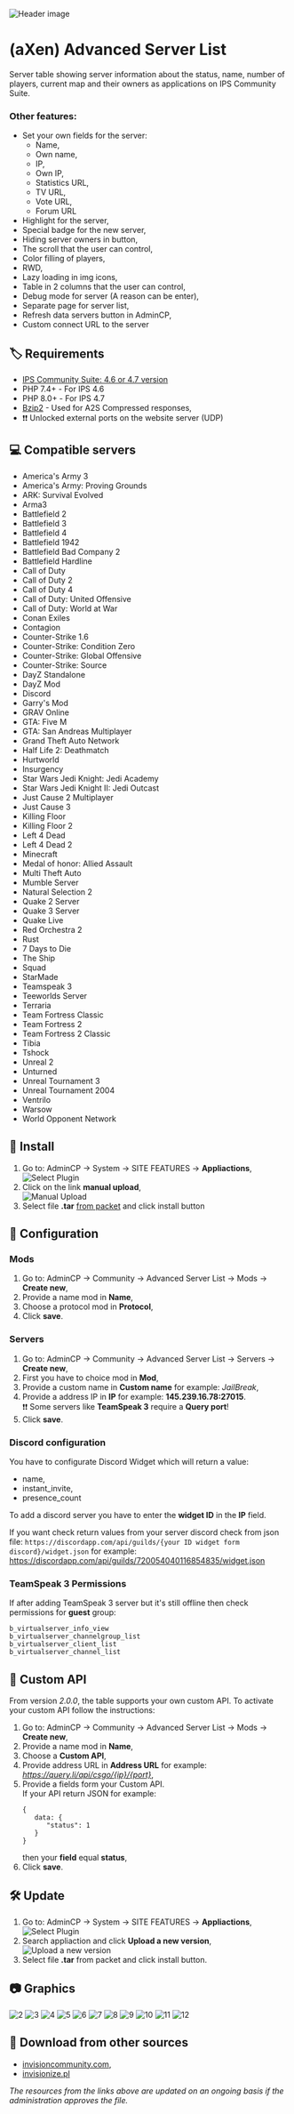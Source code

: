 ![Header image](https://files.axendev.net/projects/ips/applications/serverlist/1.png)

# (aXen) Advanced Server List

Server table showing server information about the status, name, number of players, current map and their owners as applications on IPS Community Suite.

### Other features:

- Set your own fields for the server:
  - Name,
  - Own name,
  - IP,
  - Own IP,
  - Statistics URL,
  - TV URL,
  - Vote URL,
  - Forum URL
- Highlight for the server,
- Special badge for the new server,
- Hiding server owners in button,
- The scroll that the user can control,
- Color filling of players,
- RWD,
- Lazy loading in img icons,
- Table in 2 columns that the user can control,
- Debug mode for server (A reason can be enter),
- Separate page for server list,
- Refresh data servers button in AdminCP,
- Custom connect URL to the server

## 🏷️ Requirements

- [IPS Community Suite: 4.6 or 4.7 version](https://invisioncommunity.com/)
- PHP 7.4+ - For IPS 4.6
- PHP 8.0+ - For IPS 4.7
- [Bzip2](https://www.php.net/manual/en/book.bzip2.php) - Used for A2S Compressed responses,
- ❗❗ Unlocked external ports on the website server (UDP)

## 💻 Compatible servers

- America's Army 3
- America's Army: Proving Grounds
- ARK: Survival Evolved
- Arma3
- Battlefield 2
- Battlefield 3
- Battlefield 4
- Battlefield 1942
- Battlefield Bad Company 2
- Battlefield Hardline
- Call of Duty
- Call of Duty 2
- Call of Duty 4
- Call of Duty: United Offensive
- Call of Duty: World at War
- Conan Exiles
- Contagion
- Counter-Strike 1.6
- Counter-Strike: Condition Zero
- Counter-Strike: Global Offensive
- Counter-Strike: Source
- DayZ Standalone
- DayZ Mod
- Discord
- Garry's Mod
- GRAV Online
- GTA: Five M
- GTA: San Andreas Multiplayer
- Grand Theft Auto Network
- Half Life 2: Deathmatch
- Hurtworld
- Insurgency
- Star Wars Jedi Knight: Jedi Academy
- Star Wars Jedi Knight II: Jedi Outcast
- Just Cause 2 Multiplayer
- Just Cause 3
- Killing Floor
- Killing Floor 2
- Left 4 Dead
- Left 4 Dead 2
- Minecraft
- Medal of honor: Allied Assault
- Multi Theft Auto
- Mumble Server
- Natural Selection 2
- Quake 2 Server
- Quake 3 Server
- Quake Live
- Red Orchestra 2
- Rust
- 7 Days to Die
- The Ship
- Squad
- StarMade
- Teamspeak 3
- Teeworlds Server
- Terraria
- Team Fortress Classic
- Team Fortress 2
- Team Fortress 2 Classic
- Tibia
- Tshock
- Unreal 2
- Unturned
- Unreal Tournament 3
- Unreal Tournament 2004
- Ventrilo
- Warsow
- World Opponent Network

## 🧰 Install

1. Go to: AdminCP -> System -> SITE FEATURES -> **Appliactions**,  
   ![Select Plugin](https://files.axendev.net/github/app/admincp_select.png)
2. Click on the link **manual upload**,  
   ![Manual Upload](https://files.axendev.net/github/app/manual_upload.png)
3. Select file **.tar** [from packet](https://github.com/aXenDeveloper/ips-app-advanced-serverlist/releases) and click install button

## 🔨 Configuration

### Mods

1. Go to: AdminCP -> Community -> Advanced Server List -> Mods -> **Create new**,
2. Provide a name mod in **Name**,
3. Choose a protocol mod in **Protocol**,
4. Click **save**.

### Servers

1. Go to: AdminCP -> Community -> Advanced Server List -> Servers -> **Create new**,
2. First you have to choice mod in **Mod**,
3. Provide a custom name in **Custom name** for example: _JailBreak_,
4. Provide a address IP in **IP** for example: **145.239.16.78:27015**.  
   ❗❗ Some servers like **TeamSpeak 3** require a **Query port**!
5. Click **save**.

### Discord configuration

You have to configurate Discord Widget which will return a value:

- name,
- instant_invite,
- presence_count

To add a discord server you have to enter the **widget ID** in the **IP** field.

If you want check return values from your server discord check from json file: `https://discordapp.com/api/guilds/{your ID widget form discord}/widget.json` for example: https://discordapp.com/api/guilds/720054040116854835/widget.json

### TeamSpeak 3 Permissions

If after adding TeamSpeak 3 server but it's still offline then check permissions for **guest** group:

```
b_virtualserver_info_view
b_virtualserver_channelgroup_list
b_virtualserver_client_list
b_virtualserver_channel_list
```

## 🔧 Custom API

From version _2.0.0_, the table supports your own custom API. To activate your custom API follow the instructions:

1. Go to: AdminCP -> Community -> Advanced Server List -> Mods -> **Create new**,
2. Provide a name mod in **Name**,
3. Choose a **Custom API**,
4. Provide address URL in **Address URL** for example: _https://query.li/api/csgo/{ip}/{port}_,
5. Provide a fields form your Custom API.  
   If your API return JSON for example:
   ```
   {
      data: {
         "status": 1
      }
   }
   ```
   then your **field** equal **status**,
6. Click **save**.

## 🛠️ Update

1. Go to: AdminCP -> System -> SITE FEATURES -> **Appliactions**,  
   ![Select Plugin](https://files.axendev.net/github/app/admincp_select.png)
2. Search appliaction and click **Upload a new version**,  
   ![Upload a new version](https://files.axendev.net/github/app/new_version_upload.png)
3. Select file **.tar** from packet and click install button.

## 📷 Graphics

![2](https://files.axendev.net/projects/ips/applications/serverlist/2.png)
![3](https://files.axendev.net/projects/ips/applications/serverlist/3.png)
![4](https://files.axendev.net/projects/ips/applications/serverlist/4.png)
![5](https://files.axendev.net/projects/ips/applications/serverlist/5.png)
![6](https://files.axendev.net/projects/ips/applications/serverlist/6.png)
![7](https://files.axendev.net/projects/ips/applications/serverlist/7.png)
![8](https://files.axendev.net/projects/ips/applications/serverlist/8.png)
![9](https://files.axendev.net/projects/ips/applications/serverlist/9.png)
![10](https://files.axendev.net/projects/ips/applications/serverlist/10.png)
![11](https://files.axendev.net/projects/ips/applications/serverlist/11.png)
![12](https://files.axendev.net/projects/ips/applications/serverlist/12.png)

## 🔌 Download from other sources

- [invisioncommunity.com](https://invisioncommunity.com/files/file/9852-axen-advanced-server-list/),
- [invisionize.pl](https://forum.invisionize.pl/files/file/825-axen-advanced-server-list/)

_The resources from the links above are updated on an ongoing basis if the administration approves the file._

